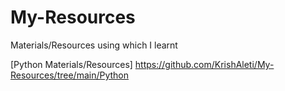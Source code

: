 # My-Resources
Materials/Resources using which I learnt

[Python Materials/Resources]
https://github.com/KrishAleti/My-Resources/tree/main/Python
